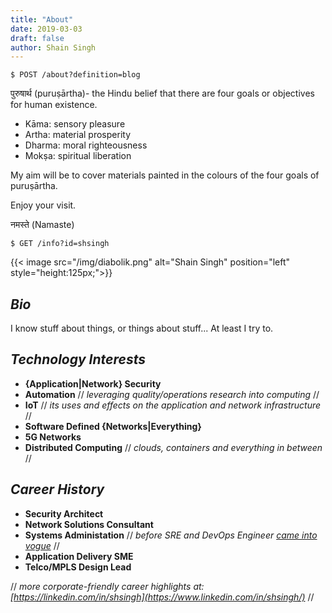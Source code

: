 ```yaml
---
title: "About"
date: 2019-03-03
draft: false
author: Shain Singh
---
```

``````
$ POST /about?definition=blog
``````

पुरुषार्थ (puruṣārtha)- the Hindu belief that there are four goals or objectives for human existence.

- Kāma: sensory pleasure
- Artha: material prosperity
- Dharma: moral righteousness
- Mokṣa: spiritual liberation

My aim will be to cover materials painted in the colours of the four goals of puruṣārtha.

Enjoy your visit.

नमस्ते (Namaste)

``````
$ GET /info?id=shsingh
``````

{{< image src="/img/diabolik.png" alt="Shain Singh" position="left" style="height:125px;">}}

## _Bio_

I know stuff about things, or things about stuff... At least I try to.

## _Technology Interests_

- **{Application|Network} Security**
- **Automation** // *leveraging quality/operations research into computing* //
- **IoT** // *its uses and effects on the application and network infrastructure* //
- **Software Defined {Networks|Everything}**
- **5G Networks**
- **Distributed Computing** // *clouds, containers and everything in between* //

## _Career History_

- **Security Architect**
- **Network Solutions Consultant**
- **Systems Administation** // *before SRE and DevOps Engineer [came into vogue](https://www.youtube.com/watch?v=BRmFYJx28V0)* //
- **Application Delivery SME**
- **Telco/MPLS Design Lead**

// *more corporate-friendly career highlights at: [https://linkedin.com/in/shsingh](https://www.linkedin.com/in/shsingh/)* //
